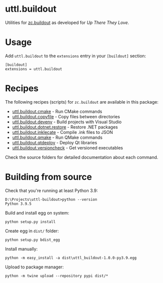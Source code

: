 uttl.buildout
=============

Utilities for [zc.buildout](buildout.org/) as developed for *Up There They Love*.

# Usage

Add `uttl.buildout` to the `extensions` entry in your `[buildout]` section:

    [buildout]
    extensions = uttl.buildout

# Recipes

The following recipes (scripts) for `zc.buildout` are available in this package:

* [uttl.buildout.cmake](uttl/buildout/cmake/README.md) - Run CMake commands
* [uttl.buildout.copyfile](uttl/buildout/copyfile/README.md) - Copy files between directories
* [uttl.buildout.devenv](uttl/buildout/devenv/README.md) - Build projects with Visual Studio
* [uttl.buildout.dotnet.restore](uttl/buildout/dotnet/restore/README.md) - Restore .NET packages
* [uttl.buildout.inklecate](uttl/buildout/inklecate/README.md) - Compile .ink files to JSON
* [uttl.buildout.qmake](uttl/buildout/qmake/README.md) - Run QMake commands
* [uttl.buildout.qtdeploy](uttl/buildout/qtdeploy/README.md) - Deploy Qt libraries
* [uttl.buildout.versioncheck](uttl/buildout/versioncheck/README.md) - Get versioned executables

Check the source folders for detailed documentation about each command.

# Building from source

Check that you're running at least Python 3.9:

    D:\Projects\uttl-buildout>python --version
    Python 3.9.5

Build and install egg on system:

    python setup.py install

Create egg in `dist/` folder:

    python setup.py bdist_egg

Install manually:

    python -m easy_install -a dist\uttl_buildout-1.0.0-py3.9.egg

Upload to package manager:

    python -m twine upload --repository pypi dist/*
